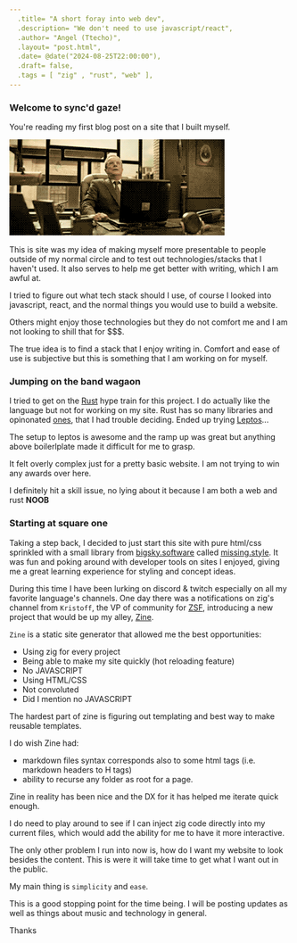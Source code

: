 ```yaml
---
  .title= "A short foray into web dev",
  .description= "We don't need to use javascript/react",
  .author= "Angel (Ttecho)",
  .layout= "post.html",
  .date= @date("2024-08-25T22:00:00"),
  .draft= false,
  .tags = [ "zig" , "rust", "web" ],
---
```


### Welcome to sync'd gaze!  

You're reading my first blog post on a site that I built myself.

![break](break.gif)

This is site was my idea of making myself more presentable to people outside of my normal circle and to test out technologies/stacks that I haven't used. It also serves to help me get better with writing, which I am awful at.

I tried to figure out what tech stack should I use, of course I looked into javascript, react, and the normal things you would use to build a website.

Others might enjoy those technologies but they do not comfort me and I am not looking to shill that for $$$.

The true idea is to find a stack that I enjoy writing in. Comfort and ease of use is subjective but this is something that I am working on for myself.


### Jumping on the band wagaon 

I tried to get on the [Rust](https://www.youtube.com/watch?v=TGfQu0bQTKc) hype train for this project. I do actually like the language but not for working on my site. Rust has so many libraries and opinonated [ones](https://www.arewewebyet.org/), that I had trouble deciding. Ended up trying [Leptos](https://www.leptos.dev)...

The setup to leptos is awesome and the ramp up was great but anything above boilerlplate made it difficult for me to grasp.

It felt overly complex just for a pretty basic website. I am not trying to win any awards over here.

I definitely hit a skill issue, no lying about it because I am both a web and rust **NOOB**

### Starting at square one

Taking a step back, I decided to just start this site with pure html/css sprinkled with a small library from [bigsky.software](https://bigsky.software/) called [missing.style](https://missing.style/). It was fun and poking around with developer tools on sites I enjoyed, giving me a great learning experience for styling and concept ideas. 

During this time I have been lurking on discord & twitch especially on all my favorite language's channels. One day there was a notifications on zig's channel from `Kristoff`, the VP of community for [ZSF](https://ziglang.org/), introducing a new project that would be up my alley, [Zine](https://github.com/kristoff-it/zine). 

`Zine` is a static site generator that allowed me the best opportunities:

- Using zig for every project
- Being able to make my site quickly (hot reloading feature)
- No JAVASCRIPT
- Using HTML/CSS
- Not convoluted
- Did I mention no JAVASCRIPT

The hardest part of zine is figuring out templating and best way to make reusable templates. 

I do wish Zine had: 

- markdown files syntax corresponds also to some html tags (i.e. markdown headers to H<n> tags) 
- ability to recurse any folder as root for a page.

Zine in reality has been nice and the DX for it has helped me iterate quick enough.

I do need to play around to see if I can inject zig code directly into my current files, which would add the ability
for me to have it more interactive.

The only other problem I run into now is, how do I want my website to look besides the content. This is were it will take time to get what I want out in the public. 

My main thing is `simplicity` and `ease`.

This is a good stopping point for the time being. I will be posting updates as well as things about music and technology in general. 

Thanks
